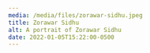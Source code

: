 ```yaml
---
media: /media/files/zorawar-sidhu.jpeg
title: Zorawar Sidhu
alt: A portrait of Zorawar Sidhu
date: 2022-01-05T15:22:00-0500
---
```

